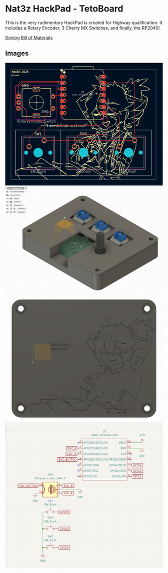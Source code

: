 # Nat3z HackPad - TetoBoard

This is the very rudimentary HackPad is created for Highway qualification. It includes a Rotary
Encoder, 3 Cherry MX Switches, and finally, the RP2040!

[Devlog](./Devlog.md)
[Bill of Materials](./BOM.md)

## Images

![PCB](./assets/pcb.png)
![CAD Front](./assets/cad.png)
![CAD Back](./assets/cad-back.png)
![Schematic](./assets/schematic.png)


